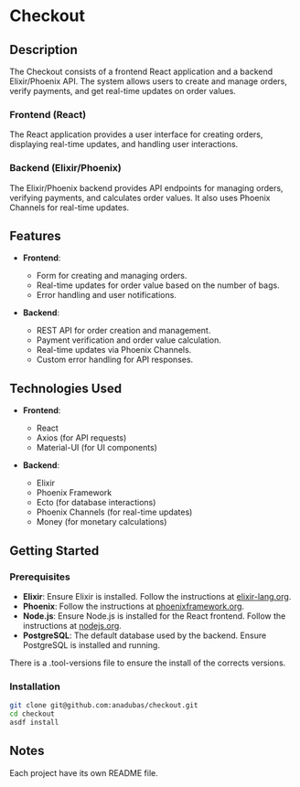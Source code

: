 # Checkout

## Description

The Checkout consists of a frontend React application and a backend Elixir/Phoenix API. The system allows users to create and manage orders, verify payments, and get real-time updates on order values.

### Frontend (React)

The React application provides a user interface for creating orders, displaying real-time updates, and handling user interactions.

### Backend (Elixir/Phoenix)

The Elixir/Phoenix backend provides API endpoints for managing orders, verifying payments, and calculates order values. It also uses Phoenix Channels for real-time updates.

## Features

- **Frontend**:
  - Form for creating and managing orders.
  - Real-time updates for order value based on the number of bags.
  - Error handling and user notifications.

- **Backend**:
  - REST API for order creation and management.
  - Payment verification and order value calculation.
  - Real-time updates via Phoenix Channels.
  - Custom error handling for API responses.

## Technologies Used

- **Frontend**:
  - React
  - Axios (for API requests)
  - Material-UI (for UI components)

- **Backend**:
  - Elixir
  - Phoenix Framework
  - Ecto (for database interactions)
  - Phoenix Channels (for real-time updates)
  - Money (for monetary calculations)

## Getting Started

### Prerequisites

- **Elixir**: Ensure Elixir is installed. Follow the instructions at [elixir-lang.org](https://elixir-lang.org/install.html).
- **Phoenix**: Follow the instructions at [phoenixframework.org](https://www.phoenixframework.org).
- **Node.js**: Ensure Node.js is installed for the React frontend. Follow the instructions at [nodejs.org](https://nodejs.org/en/download/).
- **PostgreSQL**: The default database used by the backend. Ensure PostgreSQL is installed and running.

There is a .tool-versions file to ensure the install of the corrects versions.

### Installation


```bash
git clone git@github.com:anadubas/checkout.git
cd checkout
asdf install
```

## Notes

Each project have its own README file.